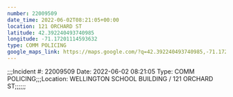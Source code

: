 ```yaml
---
number: 22009509
date_time: 2022-06-02T08:21:05+00:00
location: 121 ORCHARD ST
latitude: 42.392240493740985
longitude: -71.17201114593632
type: COMM POLICING
google_maps_link: https://maps.google.com/?q=42.392240493740985,-71.17201114593632
---
```


;;;Incident #: 22009509  Date: 2022-06-02 08:21:05  Type: COMM POLICING;;;Location: WELLINGTON SCHOOL BUILDING / 121 ORCHARD ST;;;;;;
